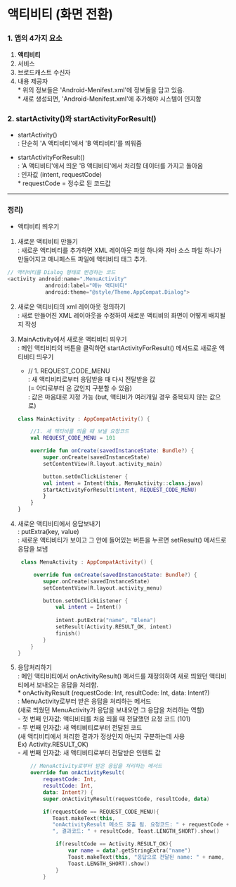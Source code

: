 # 액티비티 (화면 전환)
### 1. 앱의 4가지 요소
1) **액티비티**
2) 서비스
3) 브로드캐스트 수신자
4) 내용 제공자 </br>
</t> * 위의 정보들은 'Android-Menifest.xml'에 정보들을 담고 있음. </br>
</t> * 새로 생성되면, 'Android-Menifest.xml'에 추가해야 시스템이 인지함

### 2. startActivity()와 startActivityForResult()
* startActivity() </br> 
: 단순히 'A 액티비티'에서 'B 액티비티'를 띄워줌 </br>

* startActivityForResult() </br>
: 'A 액티비티'에서 띄운 'B 액티비티'에서 처리할 데이터를 가지고 돌아옴 </br>
: 인자값 (intent, requestCode) </br>
</t> * requestCode = 정수로 된 코드값
---



### 정리) 
* 액티비티 띄우기
1. 새로운 액티비티 만들기</br>
</t>: 새로운 액티비티를 추가하면 XML 레이아웃 파일 하나와 자바 소스 파일 하나가 만들어지고 매니페스트 파일에 액티비티 태그 추가.  
```kotlin
// 액티비티를 Dialog 형태로 변경하는 코드
<activity android:name=".MenuActivity"
            android:label="메뉴 액티비티"
            android:theme="@style/Theme.AppCompat.Dialog">
```
    

2. 새로운 액티비티의 xml 레이아웃 정의하기</br>
    : 새로 만들어진 XML 레이아웃을 수정하여 새로운 액티비의 화면이 어떻게 배치될 지 작성</br>

3. MainActivity에서 새로운 액티비티 띄우기</br>
</t>: 메인 액티비티의 버튼을 클릭하면 startActivityForResult() 메서드로 새로운 액티비티 띄우기</br>
    * // 1. REQUEST_CODE_MENU </br> 
        : 새 액티비티로부터 응답받을 때 다시 전달받을 값 </br>
        </t>(= 어디로부터 온 값인지 구분할 수 있음) </br>
        : 값은 마음대로 지정 가능 (but, 액티비가 여러개일 경우 중복되지 않는 값으로) </br>

  
    ```kotlin
    class MainActivity : AppCompatActivity() {

        //1. 새 액티비를 띄울 때 보낼 요청코드
        val REQUEST_CODE_MENU = 101

        override fun onCreate(savedInstanceState: Bundle?) {
            super.onCreate(savedInstanceState)
            setContentView(R.layout.activity_main)

            button.setOnClickListener {
            val intent = Intent(this, MenuActivity::class.java)
            startActivityForResult(intent, REQUEST_CODE_MENU) 
            }
        }    
    }
    ```
4. 새로운 액티비티에서 응답보내기</br>
    </t>: putExtra(key, value) </br>
    </t>: 새로운 액티비티가 보이고 그 안에 들어있는 버튼을 누르면 setResult() 메서드로 응답을 보냄
    
    ```kotlin
     class MenuActivity : AppCompatActivity() {

         override fun onCreate(savedInstanceState: Bundle?) {
            super.onCreate(savedInstanceState)
            setContentView(R.layout.activity_menu)

            button.setOnClickListener {
                val intent = Intent()
            
                intent.putExtra("name", "Elena")
                setResult(Activity.RESULT_OK, intent)
                finish()
            }
        }
    }
    ```
5. 응답처리하기</br>
    </t>: 메인 액티비티에서 onActivityResult() 메서드를 재정의하여 새로 띄웠던 액티비티에서 보내오는 응답을 처리함. </br>
        * onActivityResult (requestCode: Int, resultCode: Int, data: Intent?) </br>
        </t> : MenuActivity로부터 받은 응답을 처리하는 메서드</br>
        </t> (새로 띄웠던 MenuActivity가 응답을 보내오면 그 응답을 처리하는 역할)</br>
        </t> - 첫 번째 인자값: 액티비티를 처음 띄울 때 전달했던 요청 코드 (101) </br> 
        </t> - 두 번째 인자값: 새 액티비티로부터 전달된 코드 </br>
        </t> (새 액티비티에서 처리한 결과가 정상인지 아닌지 구분하는데 사용 </br>
        </t>  Ex) Activity.RESULT_OK)</br>
        </t> - 세 번째 인자값: 새 액티비티로부터 전달받은 인텐트 값 </br>
    ```kotlin
        // MenuActivity로부터 받은 응답을 처리하는 메서드
        override fun onActivityResult(
            requestCode: Int, 
            resultCode: Int, 
            data: Intent?) {
            super.onActivityResult(requestCode, resultCode, data)

            if(requestCode == REQUEST_CODE_MENU){
               Toast.makeText(this, 
               "onActivityResult 메소드 호출 됨. 요청코드: " + requestCode + 
               ", 결과코드: " + resultCode, Toast.LENGTH_SHORT).show()

                if(resultCode == Activity.RESULT_OK){
                    var name = data?.getStringExtra("name")
                    Toast.makeText(this, "응답으로 전달된 name: " + name,
                    Toast.LENGTH_SHORT).show()
                }
            }
    ```   


